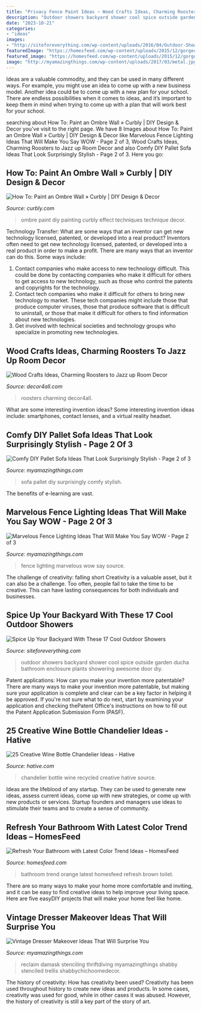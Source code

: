 ```yaml
---
title: "Privacy Fence Paint Ideas ~ Wood Crafts Ideas, Charming Roosters To Jazz Up Room Decor"
description: "Outdoor showers backyard shower cool spice outside garden ducha bathroom enclosure plants showering awesome door diy"
date: "2023-10-21"
categories:
- "ideas"
images:
- "http://siteforeverything.com/wp-content/uploads/2016/04/Outdoor-Shower-3.jpg"
featuredImage: "https://homesfeed.com/wp-content/uploads/2015/12/gorgeous-orange-bathroom-color-trend-idea-with-white-toilet-seat-and-brown-towel-rack-and-tile-flooring.jpg"
featured_image: "https://homesfeed.com/wp-content/uploads/2015/12/gorgeous-orange-bathroom-color-trend-idea-with-white-toilet-seat-and-brown-towel-rack-and-tile-flooring.jpg"
image: "http://myamazingthings.com/wp-content/uploads/2017/03/metal.jpg"
---
```



Ideas are a valuable commodity, and they can be used in many different ways. For example, you might use an idea to come up with a new business model. Another idea could be to come up with a new plan for your school. There are endless possibilities when it comes to ideas, and it’s important to keep them in mind when trying to come up with a plan that will work best for your school.

	

		
searching about How To: Paint an Ombre Wall » Curbly | DIY Design &amp; Decor you've visit to the right page. We have 8 Images about How To: Paint an Ombre Wall » Curbly | DIY Design &amp; Decor like Marvelous Fence Lighting Ideas That Will Make You Say WOW - Page 2 of 3, Wood Crafts Ideas, Charming Roosters to Jazz up Room Decor and also Comfy DIY Pallet Sofa Ideas That Look Surprisingly Stylish - Page 2 of 3. Here you go:
		
    
## How To: Paint An Ombre Wall » Curbly | DIY Design &amp; Decor

<img loading=lazy src="http://assets.curbly.com/photos/0000/0017/1944/Screen_Shot_2014-06-20_at_7.37.21_AM_large_jpg.jpg?1403267878" onerror="this.onerror=null;this.src='https://tse1.mm.bing.net/th?id=OIP.o8Bh_Z7XvmWui1xNYYqftgAAAA&amp;pid=15.1';" alt="How To: Paint an Ombre Wall » Curbly | DIY Design &amp; Decor">

_Source: curbly.com_

>ombre paint diy painting curbly effect techniques technique decor. 

	

Technology Transfer: What are some ways that an inventor can get new technology licensed, patented, or developed into a real product?
Inventors often need to get new technology licensed, patented, or developed into a real product in order to make a profit. There are many ways that an inventor can do this. Some ways include: 
1. Contact companies who make access to new technology difficult. This could be done by contacting companies who make it difficult for others to get access to new technology, such as those who control the patents and copyrights for the technology. 
2. Contact tech companies who make it difficult for others to bring new technology to market. These tech companies might include those that produce computer viruses, those that produce software that is difficult to uninstall, or those that make it difficult for others to find information about new technologies. 
3. Get involved with technical societies and technology groups who specialize in promoting new technologies.

    
## Wood Crafts Ideas, Charming Roosters To Jazz Up Room Decor

<img loading=lazy src="https://decor4all.com/wp-content/uploads/2017/09/handmade-decorations-rooster-crafts-10.jpg" onerror="this.onerror=null;this.src='https://tse3.mm.bing.net/th?id=OIP.bvWTmdba3RsSmJ1aZPin5QHaJ7&amp;pid=15.1';" alt="Wood Crafts Ideas, Charming Roosters to Jazz up Room Decor">

_Source: decor4all.com_

>roosters charming decor4all. 

	

What are some interesting invention ideas?
Some interesting invention ideas include: smartphones, contact lenses, and a virtual reality headset.

    
## Comfy DIY Pallet Sofa Ideas That Look Surprisingly Stylish - Page 2 Of 3

<img loading=lazy src="http://myamazingthings.com/wp-content/uploads/2017/08/pallet-sofa-10.jpg" onerror="this.onerror=null;this.src='https://tse2.mm.bing.net/th?id=OIP.CA1He0dzFdKVzdDXpJ8LfgHaLI&amp;pid=15.1';" alt="Comfy DIY Pallet Sofa Ideas That Look Surprisingly Stylish - Page 2 of 3">

_Source: myamazingthings.com_

>sofa pallet diy surprisingly comfy stylish. 

	

The benefits of e-learning are vast.

    
## Marvelous Fence Lighting Ideas That Will Make You Say WOW - Page 2 Of 3

<img loading=lazy src="http://myamazingthings.com/wp-content/uploads/2017/03/metal.jpg" onerror="this.onerror=null;this.src='https://tse3.mm.bing.net/th?id=OIP.Hf-IKCNeBGNNxAyWEYWlcwHaHa&amp;pid=15.1';" alt="Marvelous Fence Lighting Ideas That Will Make You Say WOW - Page 2 of 3">

_Source: myamazingthings.com_

>fence lighting marvelous wow say source. 

	

The challenge of creativity: falling short
Creativity is a valuable asset, but it can also be a challenge. Too often, people fail to take the time to be creative. This can have lasting consequences for both individuals and businesses.

    
## Spice Up Your Backyard With These 17 Cool Outdoor Showers

<img loading=lazy src="http://siteforeverything.com/wp-content/uploads/2016/04/Outdoor-Shower-3.jpg" onerror="this.onerror=null;this.src='https://tse4.mm.bing.net/th?id=OIP._4GaMPLXQ6t-oj1G6_P5owHaLH&amp;pid=15.1';" alt="Spice Up Your Backyard With These 17 Cool Outdoor Showers">

_Source: siteforeverything.com_

>outdoor showers backyard shower cool spice outside garden ducha bathroom enclosure plants showering awesome door diy. 

	

Patent applications: How can you make your invention more patentable?
There are many ways to make your invention more patentable, but making sure your application is complete and clear can be a key factor in helping it be approved. If you're not sure what to do next, start by examining your application and checking thePatent Office's instructions on how to fill out the Patent Application Submission Form (PASF).

    
## 25 Creative Wine Bottle Chandelier Ideas - Hative

<img loading=lazy src="https://hative.com/wp-content/uploads/2014/03/wine-bottle-chandeliers/5-homemade-recycled-chandelier.jpg" onerror="this.onerror=null;this.src='https://tse2.mm.bing.net/th?id=OIP.7y-GC5s7t9jO_ELjTRTEpwHaJW&amp;pid=15.1';" alt="25 Creative Wine Bottle Chandelier Ideas - Hative">

_Source: hative.com_

>chandelier bottle wine recycled creative hative source. 

	

Ideas are the lifeblood of any startup. They can be used to generate new ideas, assess current ideas, come up with new strategies, or come up with new products or services. Startup founders and managers use ideas to stimulate their teams and to create a sense of community.

    
## Refresh Your Bathroom With Latest Color Trend Ideas – HomesFeed

<img loading=lazy src="https://homesfeed.com/wp-content/uploads/2015/12/gorgeous-orange-bathroom-color-trend-idea-with-white-toilet-seat-and-brown-towel-rack-and-tile-flooring.jpg" onerror="this.onerror=null;this.src='https://tse4.mm.bing.net/th?id=OIP.4P805aH_tuVSlcTP6rbqSgHaLE&amp;pid=15.1';" alt="Refresh Your Bathroom with Latest Color Trend Ideas – HomesFeed">

_Source: homesfeed.com_

>bathroom trend orange latest homesfeed refresh brown toilet. 

	

There are so many ways to make your home more comfortable and inviting, and it can be easy to find creative ideas to help improve your living space. Here are five easyDIY projects that will make your home feel like home.

    
## Vintage Dresser Makeover Ideas That Will Surprise You

<img loading=lazy src="https://myamazingthings.com/wp-content/uploads/2018/01/vintage-dresser-makeover-5-.jpg" onerror="this.onerror=null;this.src='https://tse4.mm.bing.net/th?id=OIP.q_oSHhpivVufyVdNlvjS8AHaLG&amp;pid=15.1';" alt="Vintage Dresser Makeover Ideas That Will Surprise You">

_Source: myamazingthings.com_

>reclaim damask stenciling thriftdiving myamazingthings shabby stenciled trellis shabbychichoomedecor. 

	

The history of creativity: How has creativity been used?
Creativity has been used throughout history to create new ideas and products. In some cases, creativity was used for good, while in other cases it was abused. However, the history of creativity is still a key part of the story of art.

